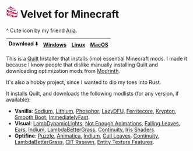 # ![Icon](src/assets/icon.png) Velvet for Minecraft

^ Cute icon by my friend [Aria](https://twitter.com/sepiaclockworks).

|Download ⬇️|[Windows](https://nightly.link/derspyy/velvet/workflows/rust/main/velvet-windows-latest.zip)|[Linux](https://nightly.link/derspyy/velvet/workflows/rust/main/velvet-ubuntu-latest.zip)|[MacOS](https://nightly.link/derspyy/velvet/workflows/rust/main/velvet-macos-latest.zip)
|-|-|-|-|

This is a [Quilt](https://quiltmc.org) Installer that installs (imo) essential Minecraft mods.
I made it because I know people that dislike manually installing Quilt and downloading optimization mods from [Modrinth](https://modrinth.com).

It's also a hobby project, since I wanted to dip my toes into Rust.

It installs Quilt, and downloads the following modlists (for any version, if available):

- **Vanilla**: [Sodium](https://modrinth.com/mod/sodium), [Lithium](https://modrinth.com/mod/lithium), [Phosphor](https://modrinth.com/mod/phosphor), [LazyDFU](https://modrinth.com/mod/lazydfu), [Ferritecore](https://modrinth.com/mod/ferritecore), [Krypton](https://modrinth.com/mod/krypton), [Smooth Boot](https://modrinth.com/mod/smoothboot-fabric), [ImmediatelyFast](https://modrinth.com/mod/immediatelyfast).
- **Visual**: [LambDynamicLights](https://modrinth.com/mod/lambdynamiclights), [Not Enough Animations](https://modrinth.com/mod/not-enough-animations), [Falling Leaves](https://modrinth.com/mod/fallingleaves), [Ears](https://modrinth.com/mod/ears), [Indium](https://modrinth.com/mod/indium), [LambdaBetterGrass](lambdabettergrass), [Continuity](https://modrinth.com/mod/continuity), [Iris Shaders](https://modrinth.com/mod/iris).
- **Optifine**: [Puzzle](https://modrinth.com/mod/puzzle), [Animatica](animatica), [Indium](https://modrinth.com/mod/indium), [Cull Leaves](https://modrinth.com/mod/cull-leaves), [Continuity](https://modrinth.com/mod/continuity), [LambdaBetterGrass](https://modrinth.com/mod/lambdabettergrass), [CIT Resewn](https://modrinth.com/mod/cit-resewn), [Entity Texture Features](https://modrinth.com/mod/entitytexturefeatures).
